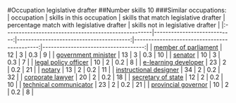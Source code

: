 #Occupation legislative drafter
##Number skills 10
###Similar occupations:
| occupation                                          |   skills in this occupation |   skills that match legislative drafter |   percentage match with legislative drafter |   skills not in legislative drafter |
|:----------------------------------------------------|----------------------------:|----------------------------------------:|--------------------------------------------:|------------------------------------:|
| [member of parliament](member_of_parliament.md)     |                          12 |                                       3 |                                         0.3 |                                   9 |
| [government minister](government_minister.md)       |                          13 |                                       3 |                                         0.3 |                                  10 |
| [senator](senator.md)                               |                          10 |                                       3 |                                         0.3 |                                   7 |
| [legal policy officer](legal_policy_officer.md)     |                          10 |                                       2 |                                         0.2 |                                   8 |
| [e-learning developer](e-learning_developer.md)     |                          23 |                                       2 |                                         0.2 |                                  21 |
| [notary](notary.md)                                 |                          13 |                                       2 |                                         0.2 |                                  11 |
| [instructional designer](instructional_designer.md) |                          34 |                                       2 |                                         0.2 |                                  32 |
| [corporate lawyer](corporate_lawyer.md)             |                          20 |                                       2 |                                         0.2 |                                  18 |
| [secretary of state](secretary_of_state.md)         |                          12 |                                       2 |                                         0.2 |                                  10 |
| [technical communicator](technical_communicator.md) |                          23 |                                       2 |                                         0.2 |                                  21 |
| [provincial governor](provincial_governor.md)       |                          10 |                                       2 |                                         0.2 |                                   8 |
